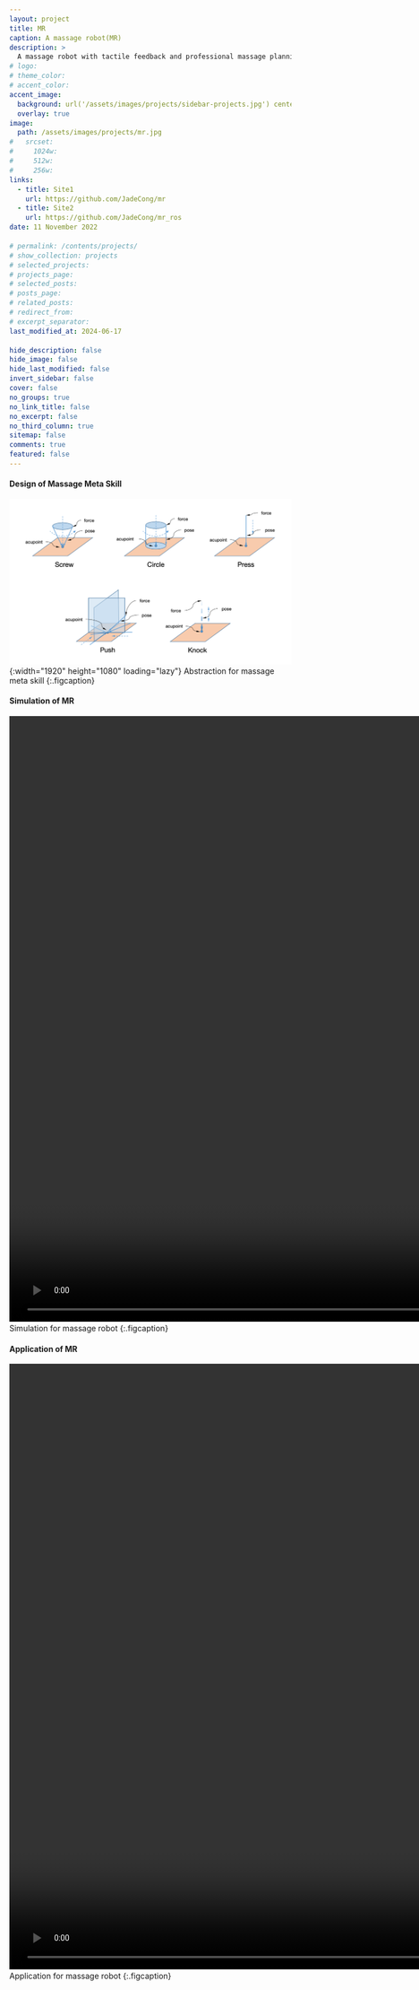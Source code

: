 ```yaml
---
layout: project
title: MR
caption: A massage robot(MR)
description: >
  A massage robot with tactile feedback and professional massage planning.
# logo:
# theme_color:
# accent_color:
accent_image:
  background: url('/assets/images/projects/sidebar-projects.jpg') center/cover
  overlay: true
image:
  path: /assets/images/projects/mr.jpg
#   srcset:
#     1024w:
#     512w:
#     256w:
links:
  - title: Site1
    url: https://github.com/JadeCong/mr
  - title: Site2
    url: https://github.com/JadeCong/mr_ros
date: 11 November 2022

# permalink: /contents/projects/
# show_collection: projects
# selected_projects:
# projects_page:
# selected_posts:
# posts_page:
# related_posts:
# redirect_from:
# excerpt_separator:
last_modified_at: 2024-06-17

hide_description: false
hide_image: false
hide_last_modified: false
invert_sidebar: false
cover: false
no_groups: true
no_link_title: false
no_excerpt: false
no_third_column: true
sitemap: false
comments: true
featured: false
---
```


#### Design of Massage Meta Skill

![Massage Meta Skill](/assets/images/projects/massage-meta-skill.png){:width="1920" height="1080" loading="lazy"}
Abstraction for massage meta skill
{:.figcaption}

#### Simulation of MR

<video id="video" width="1920" height="1080" controls="" preload="auto" autoplay="true" loop="true" poster="">
  <source id="mp4" src="../../../assets/videos/projects/mr-simulation.mp4" type="video/mp4">
</video>
Simulation for massage robot
{:.figcaption}

#### Application of MR

<video id="video" width="1920" height="1080" controls="" preload="auto" autoplay="true" loop="true" poster="">
  <source id="mp4" src="../../../assets/videos/projects/massage-robot.mp4" type="video/mp4">
</video>
Application for massage robot
{:.figcaption}
